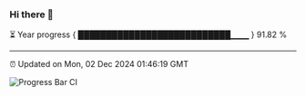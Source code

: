 ### Hi there 👋

⏳ Year progress { ███████████████████████████▁▁▁ } 91.82 %

---

⏰ Updated on Mon, 02 Dec 2024 01:46:19 GMT

![Progress Bar CI](https://github.com/liununu/liununu/workflows/Progress%20Bar%20CI/badge.svg)
